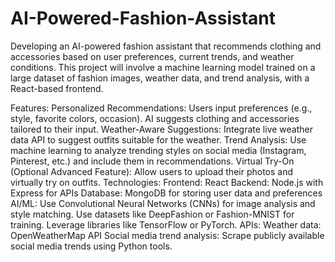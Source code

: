 # AI-Powered-Fashion-Assistant
Developing an AI-powered fashion assistant that recommends clothing and accessories based on user preferences, current trends, and weather conditions. This project will involve a machine learning model trained on a large dataset of fashion images, weather data, and trend analysis, with a React-based frontend.

Features:
  Personalized Recommendations:
    Users input preferences (e.g., style, favorite colors, occasion).
    AI suggests clothing and accessories tailored to their input.
  Weather-Aware Suggestions:
    Integrate live weather data API to suggest outfits suitable for the weather.
  Trend Analysis:
    Use machine learning to analyze trending styles on social media (Instagram, Pinterest, etc.) and include them in recommendations.
    Virtual Try-On (Optional Advanced Feature):
    Allow users to upload their photos and virtually try on outfits.
  Technologies:
    Frontend: React
    Backend: Node.js with Express for APIs
    Database: MongoDB for storing user data and preferences
    AI/ML:
      Use Convolutional Neural Networks (CNNs) for image analysis and style matching.
      Use datasets like DeepFashion or Fashion-MNIST for training.
      Leverage libraries like TensorFlow or PyTorch.
    APIs:
      Weather data: OpenWeatherMap API
      Social media trend analysis: Scrape publicly available social media trends using Python tools.
